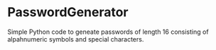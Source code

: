 # PasswordGenerator
Simple Python code to geneate passwords of length 16 consisting of alpahnumeric symbols and special characters.
